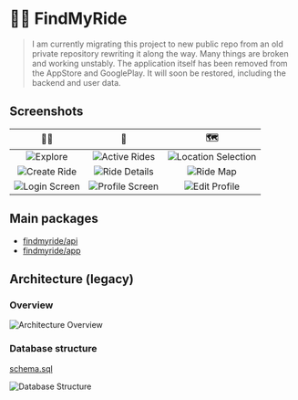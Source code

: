 # 🚴‍♂️ FindMyRide

> I am currently migrating this project to new public repo from an old private repository rewriting it along the way. Many things are broken and working unstably. The application itself has been removed from the AppStore and GooglePlay. It will soon be restored, including the backend and user data.

## Screenshots

| 🚴‍♂️ | 📱 | 🗺️ |
|:-------:|:------------:|:------------------:|
| ![Explore](https://github.com/seralexeev/findmyride/assets/4503354/7400cfd3-c831-47c9-9953-f4449fbba272) | ![Active Rides](https://github.com/seralexeev/findmyride/assets/4503354/03659bdf-c21d-49f0-96cf-fcacbca1f23e) | ![Location Selection](https://github.com/seralexeev/findmyride/assets/4503354/8b9e0569-e58b-4386-979f-3edce0c04047) |
| ![Create Ride](https://github.com/seralexeev/findmyride/assets/4503354/d2e6a97d-3f3c-48e9-af7c-a8b601e8d806) | ![Ride Details](https://github.com/seralexeev/findmyride/assets/4503354/cb080fd2-5a82-49bf-82a2-ef8f55f82286) | ![Ride Map](https://github.com/seralexeev/findmyride/assets/4503354/6a5d5c6b-a5a7-4b69-9bbb-574fbd9b6889) |
| ![Login Screen](https://github.com/seralexeev/findmyride/assets/4503354/9c94181e-737f-4792-9d0c-197b59b273b7) | ![Profile Screen](https://github.com/seralexeev/findmyride/assets/4503354/97b2fede-fe6d-4176-be12-7b7336a11b04) | ![Edit Profile](https://github.com/seralexeev/findmyride/assets/4503354/bd4f0549-d79e-4eb9-8a01-5908abf8d0aa) |

## Main packages

- [findmyride/api](https://github.com/seralexeev/findmyride/tree/main/projects/api)
- [findmyride/app](https://github.com/seralexeev/findmyride/tree/main/projects/app)

## Architecture (legacy)

### Overview

![Architecture Overview](https://github.com/seralexeev/findmyride/assets/4503354/6ef21b65-00e1-475b-89a6-260603f90024)

### Database structure

[schema.sql](https://github.com/seralexeev/findmyride/blob/main/projects/api/src/migrations/schema.sql)

![Database Structure](https://github.com/seralexeev/findmyride/assets/4503354/2f8c440b-61fd-4461-ae24-5c3c37379fa2)
